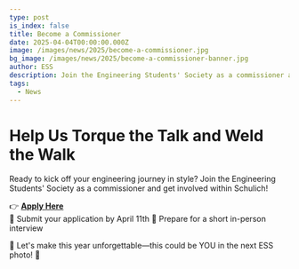 ```yaml
---
type: post
is_index: false
title: Become a Commissioner
date: 2025-04-04T00:00:00.000Z
image: /images/news/2025/become-a-commissioner.jpg
bg_image: /images/news/2025/become-a-commissioner-banner.jpg
author: ESS
description: Join the Engineering Students' Society as a commissioner and get involved within Schulich!
tags:
  - News
---
```


# Help Us Torque the Talk and Weld the Walk
Ready to kick off your engineering journey in style? Join the Engineering Students' Society as a commissioner and get involved within Schulich!

👉 **[Apply Here](https://docs.google.com/forms/d/e/1FAIpQLSefuMwlUI_wBRG4xnWMwrWwnxv95WMkxb4EKjb3-Sp17y-AjA/viewform)**  
📅 Submit your application by April 11th
📍 Prepare for a short in-person interview

🌟 Let's make this year unforgettable—this could be YOU in the next ESS photo! 📸
